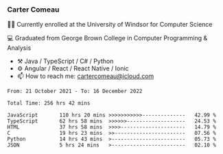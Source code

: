 ### Carter Comeau

🙋‍♂️ Currently enrolled at the University of Windsor for Computer Science

💻 Graduated from George Brown College in Computer Programming & Analysis

- ⚒️ Java / TypeScript / C# / Python
- ⚙️ Angular / React / React Native / Ionic
- 📫 How to reach me: cartercomeau@icloud.com

<!--START_SECTION:waka-->

```text
From: 21 October 2021 - To: 16 December 2022

Total Time: 256 hrs 42 mins

JavaScript       110 hrs 20 mins >>>>>>>>>>>--------------   42.99 %
TypeScript       62 hrs 58 mins  >>>>>>-------------------   24.53 %
HTML             37 hrs 58 mins  >>>>---------------------   14.79 %
C                19 hrs 23 mins  >>-----------------------   07.56 %
Python           14 hrs 43 mins  >------------------------   05.73 %
JSON             5 hrs 24 mins   >------------------------   02.10 %
```

<!--END_SECTION:waka-->
